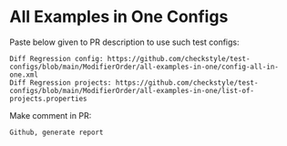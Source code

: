 # All Examples in One Configs
Paste below given to PR description to use such test configs:
```
Diff Regression config: https://github.com/checkstyle/test-configs/blob/main/ModifierOrder/all-examples-in-one/config-all-in-one.xml
Diff Regression projects: https://github.com/checkstyle/test-configs/blob/main/ModifierOrder/all-examples-in-one/list-of-projects.properties
```
Make comment in PR:
```
Github, generate report
```
